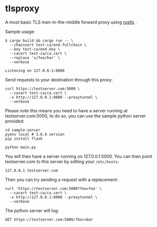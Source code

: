 tlsproxy
=================

A most basic TLS man-in-the-middle forward proxy using [rustls](https://github.com/ctz/rustls) .

Sample usage:
```
$ cargo build && cargo run -- \
  --chaincert test-ca/end.fullchain \
  --key test-ca/end.key \
  --cacert test-ca/ca.cert \
  --replace 's/foo/bar' \
  --verbose
  
Listening on 127.0.0.1:8080
```

Send requests to your destination through this proxy:
```
curl https://testserver.com:5000 \
  --cacert test-ca/ca.cert \
  -x http://127.0.0.1:8080 --proxytunnel \
  --verbose
```

Please note this means you need to have a server running at testserver.com:5000, to do so, you can use the sample python server provided:

```
cd sample-server
pyenv local # 3.6.4 version
pip install flask

python main.py
```

You will then have a server running on 127.0.0.1:5000. You can then point testserver.com to this server by editing your `/etc/hosts`:

```
127.0.0.1 testserver.com
```

Then you can try sending a request with a replacement:
```
curl 'https://testserver.com:5000?foo=foo' \
  --cacert test-ca/ca.cert \
  -x http://127.0.0.1:8080 --proxytunnel \
  --verbose
```

The python server will log:
```
GET https://testserver.com:5000/?bar=bar
```
